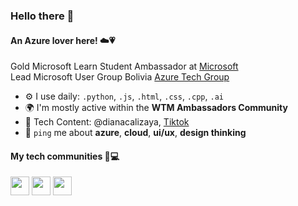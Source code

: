 ### Hello there 👋

#### An Azure lover here! ☁️💗

Gold Microsoft Learn Student Ambassador at [Microsoft](https://mvp.microsoft.com/en-US/studentambassadors/profile/356baacf-10c8-4e6a-8ec9-5b607b7c9f40)<br>
Lead Microsoft User Group Bolivia [Azure Tech Group](https://www.facebook.com/microsoftusergroup.bo)<br>

- ⚙️ I use daily: `.python`, `.js`, `.html`, `.css`, `.cpp`, `.ai`
- 🌍 I'm mostly active within the **WTM Ambassadors Community**
- 💅 Tech Content: @dianacalizaya, [Tiktok](https://www.tiktok.com/@diana.calizaya)
- 💬 `ping` me about **azure**, **cloud**, **ui/ux**, **design thinking**
####  My tech communities 🏡💻
  
  <a href="https://gdg.community.dev/gdg-la-paz/?wt.mc_id=studentamb_109888" title="GDG"><img width="30" src="https://user-images.githubusercontent.com/96246255/213929634-719d53ce-9d51-48b1-82e6-496ded7cd41d.png" /></a>
 <a href="https://www.womentechmakers.com/ambassadors/profiles/628b4a78503f832680706ebb/diana_calizaya?wt.mc_id=studentamb_109888" title="WTM"><img width="30" src="https://user-images.githubusercontent.com/96246255/213929720-c052883e-732b-4d61-baf5-2101235edf52.png" /></a>
<a href="https://mvp.microsoft.com/en-US/studentambassadors/profile/356baacf-10c8-4e6a-8ec9-5b607b7c9f40" title="mlsa"><img width="30" src="https://mvp.microsoft.com/Assets/UserProfile/MSA/Badge/LevelGold.png" /></a>

